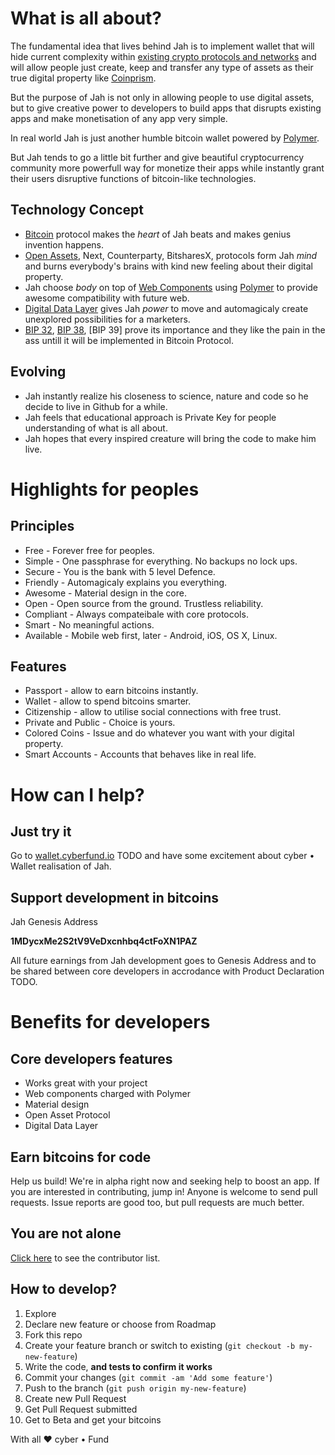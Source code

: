 # What is all about?
The fundamental idea that lives behind Jah is to implement wallet that will hide current complexity within [existing crypto protocols and networks](https://github.com/cyberFund/cyberDigest) and will allow people just create, keep and transfer any type of assets as their true digital property like [Coinprism](https://www.coinprism.com).

But the purpose of Jah is not only in allowing people to use digital assets, but to give creative power to developers to build apps that disrupts existing apps and make monetisation of any app very simple.

In real world Jah is just another humble bitcoin wallet powered by [Polymer](http://www.polymer-project.org).

But Jah tends to go a little bit further and give beautiful cryptocurrency community more powerfull way for monetize their apps while instantly grant their users disruptive functions of bitcoin-like technologies.

## Technology Concept
- [Bitcoin](https://en.bitcoin.it/wiki/Protocol_specification) protocol makes the *heart* of Jah beats and makes genius invention happens.
- [Open Assets](https://github.com/OpenAssets/open-assets-protocol/blob/master/specification.mediawiki), Next, Counterparty, BitsharesX, protocols form Jah *mind* and burns everybody's brains with kind new feeling about their digital property.
- Jah choose *body* on top of [Web Components](http://www.w3.org/TR/components-intro) using [Polymer](http://www.polymer-project.org/) to provide awesome compatibility with future web.
- [Digital Data Layer](http://www.w3.org/2013/12/ceddl-201312.pdf) gives Jah *power* to move and automagicaly create unexplored possibilities for a marketers.
- [BIP 32](), [BIP 38](https://en.bitcoin.it/wiki/BIP_0038), [BIP 39] prove its importance and they like the pain in the ass untill it will be implemented in Bitcoin Protocol.

## Evolving
- Jah instantly realize his closeness to science, nature and code so he decide to live in Github for a while.
- Jah feels that educational approach is Private Key for people understanding of what is all about.
- Jah hopes that every inspired creature will bring the code to make him live.

# Highlights for peoples

## Principles
* Free - Forever free for peoples.
* Simple - One passphrase for everything. No backups no lock ups.
* Secure - You is the bank with 5 level Defence.
* Friendly - Automagicaly explains you everything.
* Awesome - Material design in the core.
* Open - Open source from the ground. Trustless reliability.
* Compliant - Always compateibale with core protocols.
* Smart - No meaningful actions.
* Available - Mobile web first, later - Android, iOS, OS X, Linux.

## Features
* Passport - allow to earn bitcoins instantly.
* Wallet - allow to spend bitcoins smarter.
* Citizenship - allow to utilise social connections with free trust.
* Private and Public - Choice is yours.
* Colored Coins - Issue and do whatever you want with your digital property.
* Smart Accounts - Accounts that behaves like in real life.

# How can I help?

## Just try it
Go to [wallet.cyberfund.io](https://wallet.cyberfund.io) TODO and have some excitement about cyber • Wallet realisation of Jah.

## Support development in bitcoins

Jah Genesis Address

**1MDycxMe2S2tV9VeDxcnhbq4ctFoXN1PAZ**

All future earnings from Jah development goes to Genesis Address and to be shared between core developers in accrodance with Product Declaration TODO.

# Benefits for developers

## Core developers features

* Works great with your project
* Web components charged with Polymer
* Material design
* Open Asset Protocol
* Digital Data Layer

## Earn bitcoins for code
Help us build! We're in alpha right now and seeking help to boost an app. If you are interested in contributing, jump in! Anyone is welcome to send pull requests. Issue reports are good too, but pull requests are much better.

## You are not alone
[Click here](https://github.com/cyberFund/Jah/graphs/contributors) to see the contributor list.

## How to develop?
1. Explore 
2. Declare new feature or choose from Roadmap
3. Fork this repo
4. Create your feature branch or switch to existing (`git checkout -b my-new-feature`)
5. Write the code, **and tests to confirm it works**
6. Commit your changes (`git commit -am 'Add some feature'`)
7. Push to the branch (`git push origin my-new-feature`)
8. Create new Pull Request
9. Get Pull Request submitted 
10. Get to Beta and get your bitcoins

With all :heart:
cyber • Fund
